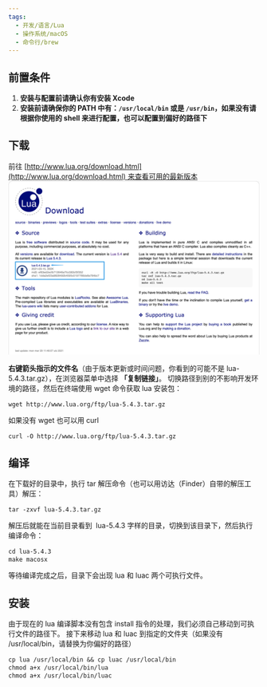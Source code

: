 ```yaml
---
tags:
  - 开发/语言/Lua
  - 操作系统/macOS
  - 命令行/brew
---
```

## 前置条件

1. **安装与配置前请确认你有安装 Xcode**
2. **安装前请确保你的 PATH 中有：`/usr/local/bin` 或是 `/usr/bin`，如果没有请根据你使用的 shell 来进行配置，也可以配置到偏好的路径下**

## 下载

前往 [http://www.lua.org/download.html](http://www.lua.org/download.html) 来查看可用的最新版本
![](assets/image_20211015121714.png)

**右键箭头指示的文件名**（由于版本更新或时间问题，你看到的可能不是 lua-5.4.3.tar.gz），在浏览器菜单中选择 **「复制链接」**。
切换路径到别的不影响开发环境的路径，然后在终端使用 wget 命令获取 lua 安装包：

```shell
wget http://www.lua.org/ftp/lua-5.4.3.tar.gz
```

如果没有 wget 也可以用 curl

```shell
curl -O http://www.lua.org/ftp/lua-5.4.3.tar.gz
```

## 编译

在下载好的目录中，执行 tar 解压命令（也可以用访达（Finder）自带的解压工具）解压：

```shell
tar -zxvf lua-5.4.3.tar.gz
```

解压后就能在当前目录看到  lua-5.4.3 字样的目录，切换到该目录下，然后执行编译命令：

```shell
cd lua-5.4.3
make macosx
```

等待编译完成之后，目录下会出现 lua 和 luac 两个可执行文件。

## 安装

由于现在的 lua 编译脚本没有包含 install 指令的处理，我们必须自己移动到可执行文件的路径下。
接下来移动 lua 和 luac 到指定的文件夹（如果没有 /usr/local/bin，请替换为你偏好的路径）

```shell
cp lua /usr/local/bin && cp luac /usr/local/bin
chmod a+x /usr/local/bin/lua
chmod a+x /usr/local/bin/luac
```
